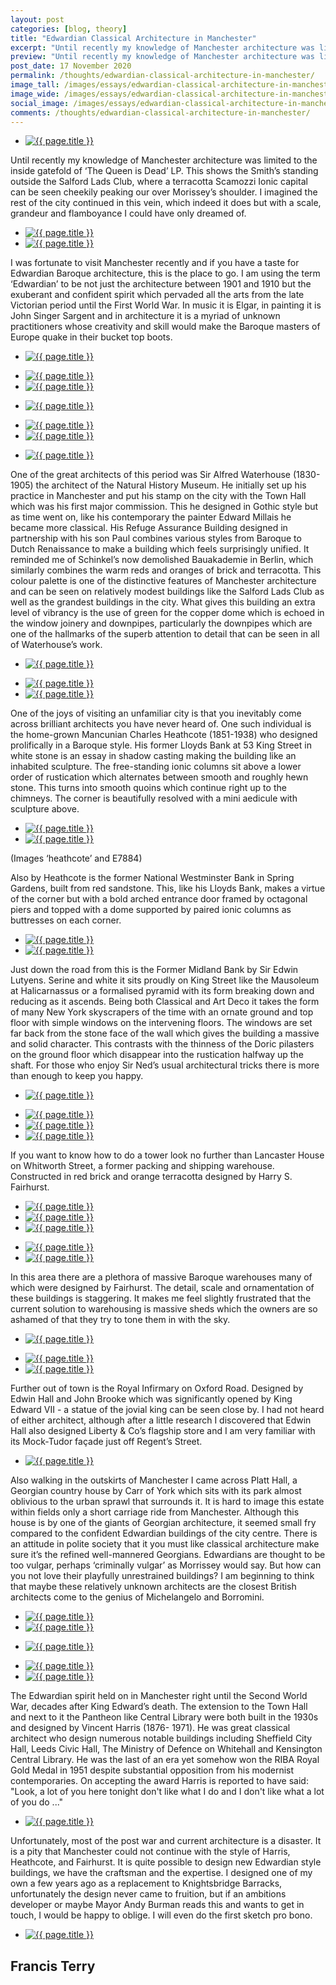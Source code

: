 ```yaml
---
layout: post
categories: [blog, theory]
title: "Edwardian Classical Architecture in Manchester"
excerpt: "Until recently my knowledge of Manchester architecture was limited to the inside gatefold of ‘The Queen is Dead’ LP. This shows the Smith’s standing outside the Salford Lads Club, where a terracotta Scamozzi Ionic capital can be seen cheekily peaking our over Morissey’s shoulder. I imagined the rest of the city continued in this vein, which indeed it does but with a scale, grandeur and flamboyance I could have only dreamed of."
preview: "Until recently my knowledge of Manchester architecture was limited to the inside gatefold of ‘The Queen is Dead’ LP. This shows the Smith’s standing outside the Salford Lads Club, where a terracotta Scamozzi Ionic capital can be seen cheekily peaking our over Morissey’s shoulder. I imagined the rest of the city continued in this vein, which indeed it does but with a scale, grandeur and flamboyance I could have only dreamed of."
post_date: 17 November 2020
permalink: /thoughts/edwardian-classical-architecture-in-manchester/
image_tall: /images/essays/edwardian-classical-architecture-in-manchester/tall.jpg
image_wide: /images/essays/edwardian-classical-architecture-in-manchester/wide.jpg
social_image: /images/essays/edwardian-classical-architecture-in-manchester/social.jpg
comments: /thoughts/edwardian-classical-architecture-in-manchester/
---
```


<ul class="list">
	<li class="full">
		<a class="fancybox" rel="group" href="/images/essays/edwardian-classical-architecture-in-manchester/01.jpg">
			<img class="lazy" src="/images/essays/edwardian-classical-architecture-in-manchester/thumbs/01.jpg" alt="{{ page.title }}" />
		</a>
	</li>
</ul>

Until recently my knowledge of Manchester architecture was limited to the inside gatefold of ‘The Queen is Dead’ LP. This shows the Smith’s standing outside the Salford Lads Club, where a terracotta Scamozzi Ionic capital can be seen cheekily peaking our over Morissey’s shoulder. I imagined the rest of the city continued in this vein, which indeed it does but with a scale, grandeur and flamboyance I could have only dreamed of.

<ul class="list">
	<li class="half">
		<a class="fancybox" rel="group" href="/images/essays/edwardian-classical-architecture-in-manchester/02.jpg">
			<img class="lazy" src="/images/essays/edwardian-classical-architecture-in-manchester/thumbs/02.jpg" alt="{{ page.title }}" />
		</a>
	</li>
	<li class="half">
		<a class="fancybox" rel="group" href="/images/essays/edwardian-classical-architecture-in-manchester/03.jpg">
			<img class="lazy" src="/images/essays/edwardian-classical-architecture-in-manchester/thumbs/03.jpg" alt="{{ page.title }}" />
		</a>
	</li>
</ul>

I was fortunate to visit Manchester recently and if you have a taste for Edwardian Baroque architecture, this is the place to go. I am using the term ‘Edwardian’ to be not just the architecture between 1901 and 1910 but the exuberant and confident spirit which pervaded all the arts from the late Victorian period until the First World War. In music it is Elgar, in painting it is John Singer Sargent and in architecture it is a myriad of unknown practitioners whose creativity and skill would make the Baroque masters of Europe quake in their bucket top boots. 

<ul class="list">
	<li class="full">
		<a class="fancybox" rel="group" href="/images/essays/edwardian-classical-architecture-in-manchester/04.jpg">
			<img class="lazy" src="/images/essays/edwardian-classical-architecture-in-manchester/thumbs/04.jpg" alt="{{ page.title }}" />
		</a>
	</li>
</ul>
<ul class="list">
	<li class="half">
		<a class="fancybox" rel="group" href="/images/essays/edwardian-classical-architecture-in-manchester/05.jpg">
			<img class="lazy" src="/images/essays/edwardian-classical-architecture-in-manchester/thumbs/05.jpg" alt="{{ page.title }}" />
		</a>
	</li>
	<li class="half">
		<a class="fancybox" rel="group" href="/images/essays/edwardian-classical-architecture-in-manchester/06.jpg">
			<img class="lazy" src="/images/essays/edwardian-classical-architecture-in-manchester/thumbs/06.jpg" alt="{{ page.title }}" />
		</a>
	</li>
</ul>
<ul class="list">
	<li class="full">
		<a class="fancybox" rel="group" href="/images/essays/edwardian-classical-architecture-in-manchester/07.jpg">
			<img class="lazy" src="/images/essays/edwardian-classical-architecture-in-manchester/thumbs/07.jpg" alt="{{ page.title }}" />
		</a>
	</li>
</ul>
<ul class="list">
	<li class="half">
		<a class="fancybox" rel="group" href="/images/essays/edwardian-classical-architecture-in-manchester/08.jpg">
			<img class="lazy" src="/images/essays/edwardian-classical-architecture-in-manchester/thumbs/08.jpg" alt="{{ page.title }}" />
		</a>
	</li>
	<li class="half">
		<a class="fancybox" rel="group" href="/images/essays/edwardian-classical-architecture-in-manchester/09.jpg">
			<img class="lazy" src="/images/essays/edwardian-classical-architecture-in-manchester/thumbs/09.jpg" alt="{{ page.title }}" />
		</a>
	</li>
</ul>
<ul class="list">
	<li class="full">
		<a class="fancybox" rel="group" href="/images/essays/edwardian-classical-architecture-in-manchester/10.jpg">
			<img class="lazy" src="/images/essays/edwardian-classical-architecture-in-manchester/thumbs/10.jpg" alt="{{ page.title }}" />
		</a>
	</li>
</ul>

One of the great architects of this period was Sir Alfred Waterhouse (1830- 1905) the architect of the Natural History Museum. He initially set up his practice in Manchester and put his stamp on the city with the Town Hall which was his first major commission. This he designed in Gothic style but as time went on, like his contemporary the painter Edward Millais he became more classical. His Refuge Assurance Building designed in partnership with his son Paul combines various styles from Baroque to Dutch Renaissance to make a building which feels surprisingly unified. It reminded me of Schinkel’s now demolished Bauakademie in Berlin, which similarly combines the warm reds and oranges of brick and terracotta. This colour palette is one of the distinctive features of Manchester architecture and can be seen on relatively modest buildings like the Salford Lads Club as well as the grandest buildings in the city. What gives this building an extra level of vibrancy is the use of green for the copper dome which is echoed in the window joinery and downpipes, particularly the downpipes which are one of the hallmarks of the superb attention to detail that can be seen in all of Waterhouse’s work.

<ul class="list">
	<li class="full">
		<a class="fancybox" rel="group" href="/images/essays/edwardian-classical-architecture-in-manchester/11.jpg">
			<img class="lazy" src="/images/essays/edwardian-classical-architecture-in-manchester/thumbs/11.jpg" alt="{{ page.title }}" />
		</a>
	</li>
</ul>
<ul class="list">
	<li class="half">
		<a class="fancybox" rel="group" href="/images/essays/edwardian-classical-architecture-in-manchester/12.jpg">
			<img class="lazy" src="/images/essays/edwardian-classical-architecture-in-manchester/thumbs/12.jpg" alt="{{ page.title }}" />
		</a>
	</li>
	<li class="half">
		<a class="fancybox" rel="group" href="/images/essays/edwardian-classical-architecture-in-manchester/13.jpg">
			<img class="lazy" src="/images/essays/edwardian-classical-architecture-in-manchester/thumbs/13.jpg" alt="{{ page.title }}" />
		</a>
	</li>
</ul>

One of the joys of visiting an unfamiliar city is that you inevitably come across brilliant architects you have never heard of. One such individual is the home-grown Mancunian Charles Heathcote (1851-1938) who designed prolifically in a Baroque style. His former Lloyds Bank at 53 King Street in white stone is an essay in shadow casting making the building like an inhabited sculpture. The free-standing ionic columns sit above a lower order of rustication which alternates between smooth and roughly hewn stone. This turns into smooth quoins which continue right up to the chimneys. The corner is beautifully resolved with a mini aedicule with sculpture above. 


<ul class="list">
	<li class="half">
		<a class="fancybox" rel="group" href="/images/essays/edwardian-classical-architecture-in-manchester/14.jpg">
			<img class="lazy" src="/images/essays/edwardian-classical-architecture-in-manchester/thumbs/14.jpg" alt="{{ page.title }}" />
		</a>
	</li>
	<li class="half">
		<a class="fancybox" rel="group" href="/images/essays/edwardian-classical-architecture-in-manchester/15.jpg">
			<img class="lazy" src="/images/essays/edwardian-classical-architecture-in-manchester/thumbs/15.jpg" alt="{{ page.title }}" />
		</a>
	</li>
</ul>
(Images ‘heathcote’ and E7884)

Also by Heathcote is the former National Westminster Bank in Spring Gardens, built from red sandstone. This, like his Lloyds Bank, makes a virtue of the corner but with a bold arched entrance door framed by octagonal piers and topped with a dome supported by paired ionic columns as buttresses on each corner.

<ul class="list">
	<li class="half">
		<a class="fancybox" rel="group" href="/images/essays/edwardian-classical-architecture-in-manchester/16.jpg">
			<img class="lazy" src="/images/essays/edwardian-classical-architecture-in-manchester/thumbs/16.jpg" alt="{{ page.title }}" />
		</a>
	</li>
	<li class="half">
		<a class="fancybox" rel="group" href="/images/essays/edwardian-classical-architecture-in-manchester/17.jpg">
			<img class="lazy" src="/images/essays/edwardian-classical-architecture-in-manchester/thumbs/17.jpg" alt="{{ page.title }}" />
		</a>
	</li>
</ul>

Just down the road from this is the Former Midland Bank by Sir Edwin Lutyens. Serine and white it sits proudly on King Street like the Mausoleum at Halicarnassus or a formalised pyramid with its form breaking down and reducing as it ascends. Being both Classical and Art Deco it takes the form of many New York skyscrapers of the time with an ornate ground and top floor with simple windows on the intervening floors. The windows are set far back from the stone face of the wall which gives the building a massive and solid character. This contrasts with the thinness of the Doric pilasters on the ground floor which disappear into the rustication halfway up the shaft. For those who enjoy Sir Ned’s usual architectural tricks there is more than enough to keep you happy.

<ul class="list">
	<li class="full">
		<a class="fancybox" rel="group" href="/images/essays/edwardian-classical-architecture-in-manchester/18.jpg">
			<img class="lazy" src="/images/essays/edwardian-classical-architecture-in-manchester/thumbs/18.jpg" alt="{{ page.title }}" />
		</a>
	</li>
</ul>
<ul class="list">
	<li class="third">
		<a class="fancybox" rel="group" href="/images/essays/edwardian-classical-architecture-in-manchester/19.jpg">
			<img class="lazy" src="/images/essays/edwardian-classical-architecture-in-manchester/thumbs/19.jpg" alt="{{ page.title }}" />
		</a>
	</li>
	<li class="third">
		<a class="fancybox" rel="group" href="/images/essays/edwardian-classical-architecture-in-manchester/20.jpg">
			<img class="lazy" src="/images/essays/edwardian-classical-architecture-in-manchester/thumbs/20.jpg" alt="{{ page.title }}" />
		</a>
	</li>
	<li class="third">
		<a class="fancybox" rel="group" href="/images/essays/edwardian-classical-architecture-in-manchester/21.jpg">
			<img class="lazy" src="/images/essays/edwardian-classical-architecture-in-manchester/thumbs/21.jpg" alt="{{ page.title }}" />
		</a>
	</li>
</ul>

If you want to know how to do a tower look no further than Lancaster House on Whitworth Street, a former packing and shipping warehouse. Constructed in red brick and orange terracotta designed by Harry S. Fairhurst.


<ul class="list">
	<li class="third">
		<a class="fancybox" rel="group" href="/images/essays/edwardian-classical-architecture-in-manchester/22.jpg">
			<img class="lazy" src="/images/essays/edwardian-classical-architecture-in-manchester/thumbs/22.jpg" alt="{{ page.title }}" />
		</a>
	</li>
	<li class="third">
		<a class="fancybox" rel="group" href="/images/essays/edwardian-classical-architecture-in-manchester/23.jpg">
			<img class="lazy" src="/images/essays/edwardian-classical-architecture-in-manchester/thumbs/23.jpg" alt="{{ page.title }}" />
		</a>
	</li>
	<li class="third">
		<a class="fancybox" rel="group" href="/images/essays/edwardian-classical-architecture-in-manchester/24.jpg">
			<img class="lazy" src="/images/essays/edwardian-classical-architecture-in-manchester/thumbs/24.jpg" alt="{{ page.title }}" />
		</a>
	</li>
</ul>
<ul class="list">
	<li class="half">
		<a class="fancybox" rel="group" href="/images/essays/edwardian-classical-architecture-in-manchester/25.jpg">
			<img class="lazy" src="/images/essays/edwardian-classical-architecture-in-manchester/thumbs/25.jpg" alt="{{ page.title }}" />
		</a>
	</li>
	<li class="half">
		<a class="fancybox" rel="group" href="/images/essays/edwardian-classical-architecture-in-manchester/26.jpg">
			<img class="lazy" src="/images/essays/edwardian-classical-architecture-in-manchester/thumbs/26.jpg" alt="{{ page.title }}" />
		</a>
	</li>
</ul>

In this area there are a plethora of massive Baroque warehouses many of which were designed by Fairhurst. The detail, scale and ornamentation of these buildings is staggering. It makes me feel slightly frustrated that the current solution to warehousing is massive sheds which the owners are so ashamed of that they try to tone them in with the sky.

<ul class="list">
	<li class="full">
		<a class="fancybox" rel="group" href="/images/essays/edwardian-classical-architecture-in-manchester/27.jpg">
			<img class="lazy" src="/images/essays/edwardian-classical-architecture-in-manchester/thumbs/27.jpg" alt="{{ page.title }}" />
		</a>
	</li>
</ul>
<ul class="list">
	<li class="half">
		<a class="fancybox" rel="group" href="/images/essays/edwardian-classical-architecture-in-manchester/28.jpg">
			<img class="lazy" src="/images/essays/edwardian-classical-architecture-in-manchester/thumbs/28.jpg" alt="{{ page.title }}" />
		</a>
	</li>
	<li class="half">
		<a class="fancybox" rel="group" href="/images/essays/edwardian-classical-architecture-in-manchester/29.jpg">
			<img class="lazy" src="/images/essays/edwardian-classical-architecture-in-manchester/thumbs/29.jpg" alt="{{ page.title }}" />
		</a>
	</li>
</ul>

Further out of town is the Royal Infirmary on Oxford Road. Designed by Edwin Hall and John Brooke which was significantly opened by King Edward VII - a statue of the jovial king can be seen close by. I had not heard of either architect, although after a little research I discovered that Edwin Hall also designed Liberty & Co’s flagship store and I am very familiar with its Mock-Tudor façade just off Regent’s Street.

<ul class="list">
	<li class="full">
		<a class="fancybox" rel="group" href="/images/essays/edwardian-classical-architecture-in-manchester/30.jpg">
			<img class="lazy" src="/images/essays/edwardian-classical-architecture-in-manchester/thumbs/30.jpg" alt="{{ page.title }}" />
		</a>
	</li>
</ul>

Also walking in the outskirts of Manchester I came across Platt Hall, a Georgian country house by Carr of York which sits with its park almost oblivious to the urban sprawl that surrounds it. It is hard to image this estate within fields only a short carriage ride from Manchester. Although this house is by one of the giants of Georgian architecture, it seemed small fry compared to the confident Edwardian buildings of the city centre. There is an attitude in polite society that it you must like classical architecture make sure it’s the refined well-mannered Georgians. Edwardians are thought to be too vulgar, perhaps ‘criminally vulgar’ as Morrissey would say. But how can you not love their playfully unrestrained buildings? I am beginning to think that maybe these relatively unknown architects are the closest British architects come to the genius of Michelangelo and Borromini.

<ul class="list">
	<li class="half">
		<a class="fancybox" rel="group" href="/images/essays/edwardian-classical-architecture-in-manchester/31.jpg">
			<img class="lazy" src="/images/essays/edwardian-classical-architecture-in-manchester/thumbs/31.jpg" alt="{{ page.title }}" />
		</a>
	</li>
	<li class="half">
		<a class="fancybox" rel="group" href="/images/essays/edwardian-classical-architecture-in-manchester/32.jpg">
			<img class="lazy" src="/images/essays/edwardian-classical-architecture-in-manchester/thumbs/32.jpg" alt="{{ page.title }}" />
		</a>
	</li>
</ul>
<ul class="list">
	<li class="full">
		<a class="fancybox" rel="group" href="/images/essays/edwardian-classical-architecture-in-manchester/33.jpg">
			<img class="lazy" src="/images/essays/edwardian-classical-architecture-in-manchester/thumbs/33.jpg" alt="{{ page.title }}" />
		</a>
	</li>
</ul>
<ul class="list">
	<li class="half">
		<a class="fancybox" rel="group" href="/images/essays/edwardian-classical-architecture-in-manchester/34.jpg">
			<img class="lazy" src="/images/essays/edwardian-classical-architecture-in-manchester/thumbs/34.jpg" alt="{{ page.title }}" />
		</a>
	</li>
	<li class="half">
		<a class="fancybox" rel="group" href="/images/essays/edwardian-classical-architecture-in-manchester/35.jpg">
			<img class="lazy" src="/images/essays/edwardian-classical-architecture-in-manchester/thumbs/35.jpg" alt="{{ page.title }}" />
		</a>
	</li>
</ul>

The Edwardian spirit held on in Manchester right until the Second World War, decades after King Edward’s death. The extension to the Town Hall and next to it the Pantheon like Central Library were both built in the 1930s and designed by Vincent Harris (1876- 1971). He was great classical architect who design numerous notable buildings including Sheffield City Hall, Leeds Civic Hall, The Ministry of Defence on Whitehall and Kensington Central Library. He was the last of an era yet somehow won the RIBA Royal Gold Medal in 1951 despite substantial opposition from his modernist contemporaries. On accepting the award Harris is reported to have said: "Look, a lot of you here tonight don't like what I do and I don't like what a lot of you do ..."

<ul class="list">
	<li class="full">
		<a class="fancybox" rel="group" href="/images/essays/edwardian-classical-architecture-in-manchester/36.jpg">
			<img class="lazy" src="/images/essays/edwardian-classical-architecture-in-manchester/thumbs/36.jpg" alt="{{ page.title }}" />
		</a>
	</li>
</ul>

Unfortunately, most of the post war and current architecture is a disaster. It is a pity that Manchester could not continue with the style of Harris, Heathcote, and Fairhurst. It is quite possible to design new Edwardian style buildings, we have the craftsman and the expertise. I designed one of my own a few years ago as a replacement to Knightsbridge Barracks, unfortunately the design never came to fruition, but if an ambitions developer or maybe Mayor Andy Burman reads this and wants to get in touch, I would be happy to oblige. I will even do the first sketch pro bono.

<ul class="list">
	<li class="full">
		<a class="fancybox" rel="group" href="/images/essays/edwardian-classical-architecture-in-manchester/37.jpg">
			<img class="lazy" src="/images/essays/edwardian-classical-architecture-in-manchester/thumbs/37.jpg" alt="{{ page.title }}" />
		</a>
	</li>
</ul>

## Francis Terry<br/><br/>